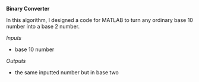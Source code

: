 **Binary Converter**

In this algorithm, I designed a code for MATLAB to turn any ordinary base 10 number into a base 2 number.

*Inputs*
- base 10 number

*Outputs*
- the same inputted number but in base two
